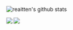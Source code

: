 ![reaitten's github stats](https://github-readme-stats.vercel.app/api?username=reaitten&show_icons=true&theme=dark&count_private=true)
  
<a href="https://github.com/anuraghazra/convoychat">
<img align="left" src="https://github-readme-stats.vercel.app/api/top-langs/?username=reaitten&theme=dark" />
</a>

<a href="https://t.me/ori001">
  <img src="https://img.shields.io/badge/@ori001-blue?style=social&logo=Telegram"/></a>

<!-- BLOG-POST-LIST:START -->
<!-- BLOG-POST-LIST:END -->
